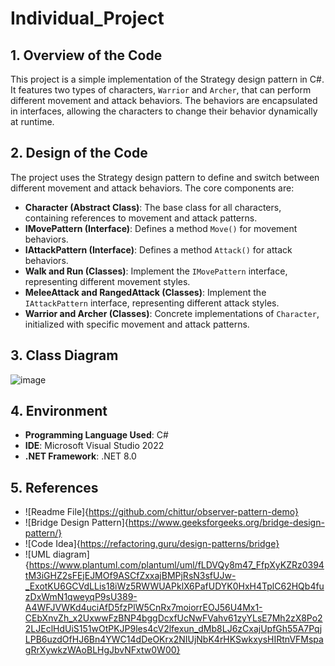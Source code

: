 # Individual_Project

## 1. Overview of the Code

This project is a simple implementation of the Strategy design pattern in C#. It features two types of characters, `Warrior` and `Archer`, that can perform different movement and attack behaviors. The behaviors are encapsulated in interfaces, allowing the characters to change their behavior dynamically at runtime.

## 2. Design of the Code

The project uses the Strategy design pattern to define and switch between different movement and attack behaviors. The core components are:

- **Character (Abstract Class)**: The base class for all characters, containing references to movement and attack patterns.
- **IMovePattern (Interface)**: Defines a method `Move()` for movement behaviors.
- **IAttackPattern (Interface)**: Defines a method `Attack()` for attack behaviors.
- **Walk and Run (Classes)**: Implement the `IMovePattern` interface, representing different movement styles.
- **MeleeAttack and RangedAttack (Classes)**: Implement the `IAttackPattern` interface, representing different attack styles.
- **Warrior and Archer (Classes)**: Concrete implementations of `Character`, initialized with specific movement and attack patterns.

## 3. Class Diagram

![image](https://github.com/user-attachments/assets/6a0dc179-9b48-49b1-938c-5ca4587f0f3b)

## 4. Environment

- **Programming Language Used**: C#
- **IDE**: Microsoft Visual Studio 2022
- **.NET Framework**: .NET 8.0

## 5. References
- ![Readme File]{https://github.com/chittur/observer-pattern-demo}
- ![Bridge Design Pattern]{https://www.geeksforgeeks.org/bridge-design-pattern/}
- ![Code Idea]{https://refactoring.guru/design-patterns/bridge}
- ![UML diagram]{https://www.plantuml.com/plantuml/uml/fLDVQy8m47_FfpXyKZRz0394tM3iGHZ2sFEjEJMOf9ASCfZxxajBMPjRsN3sfUJw-_ExotKU6GCVdLLis18iWz5RWWUAPklX6PafUDYK0HxH4TplC62HQb4fuzDxWmN1qweyqP9sU389-A4WFJVWKd4uciAfD5fzPlW5CnRx7moiorrEOJ56U4Mx1-CEbXnvZh_x2UxwwFzBNP4bggDcxfUcNwFVahv61zyYLsE7Mh2zX8Po22LJEclHdUiS151wOtPKJP9les4cV2lfexun_dMb8LJ6zCxajUpfGh55A7PqjLPB6uzdOfHJ6Bn4YWC14dDeOKrx2NIUjNbK4rHKSwkxysHIRtnVFMspagRrXywkzWAoBLHgJbvNFxtw0W00}
